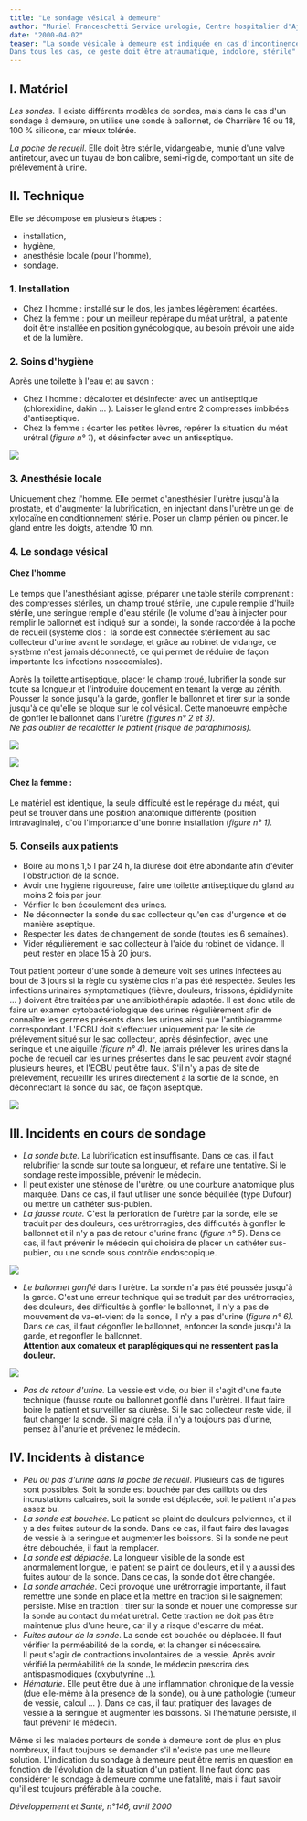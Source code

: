```yaml
---
title: "Le sondage vésical à demeure"
author: "Muriel Franceschetti Service urologie, Centre hospitalier d'Ajaccio, France."
date: "2000-04-02"
teaser: "La sonde vésicale à demeure est indiquée en cas d'incontinence urinaire ou de rétention permanente (paraplégique, malade inopérable) lorsqu'aucune autre alternative n'est envisageable.  
Dans tous les cas, ce geste doit être atraumatique, indolore, stérile"
---
```


## I. Matériel

_Les sondes._ Il existe différents modèles de sondes, mais dans le cas d'un sondage à demeure, on utilise une sonde à ballonnet, de Charrière 16 ou 18, 100 % silicone, car mieux tolérée.

_La poche de recueil_. Elle doit être stérile, vidangeable, munie d'une valve antiretour, avec un tuyau de bon calibre, semi-rigide, comportant un site de prélèvement à urine.

## II. Technique

Elle se décompose en plusieurs étapes :

*   installation,
*   hygiène,
*   anesthésie locale (pour l'homme),
*   sondage.

### 1. Installation

*   Chez l'homme : installé sur le dos, les jambes légèrement écartées.  
*   Chez la femme : pour un meilleur repérape du méat urétral, la patiente doit être installée en position gynécologique, au besoin prévoir une aide et de la lumière.

### 2. Soins d'hygiène

Après une toilette à l'eau et au savon :

*   Chez l'homme : décalotter et désinfecter avec un antiseptique (chlorexidine, dakin ... ). Laisser le gland entre 2 compresses imbibées d'antiseptique.  
*   Chez la femme : écarter les petites lèvres, repérer la situation du méat urétral (_figure n° 1_), et désinfecter avec un antiseptique.


![](i876-1.jpg)


### 3. Anesthésie locale

Uniquement chez l'homme. Elle permet d'anesthésier l'urètre jusqu'à la prostate, et d'augmenter la lubrification, en injectant dans l'urètre un gel de xylocaïne en conditionnement stérile. Poser un clamp pénien ou pincer. le gland entre les doigts, attendre 10 mn.

### 4. Le sondage vésical

#### Chez l'homme

Le temps que l'anesthésiant agisse, préparer une table stérile comprenant : des compresses stériles, un champ troué stérile, une cupule remplie d'huile stérile, une seringue remplie d'eau stérile (le volume d'eau à injecter pour remplir le ballonnet est indiqué sur la sonde), la sonde raccordée à la poche de recueil (système clos :  la sonde est connectée stérilement au sac collecteur d'urine avant le sondage, et grâce au robinet de vidange, ce système n'est jamais déconnecté, ce qui permet de réduire de façon importante les infections nosocomiales).

Après la toilette antiseptique, placer le champ troué, lubrifier la sonde sur toute sa longueur et l'introduire doucement en tenant la verge au zénith. Pousser la sonde jusqu'à la garde, gonfler le ballonnet et tirer sur la sonde jusqu'à ce qu'elle se bloque sur le col vésical. Cette manoeuvre empêche de gonfler le ballonnet dans l'urètre _(figures n° 2 et 3)._  
_Ne pas oublier de recalotter le patient (risque de paraphimosis)._  


![](i876-2.jpg)

![](i876-3.jpg)


#### Chez la femme :

Le matériel est identique, la seule difficulté est le repérage du méat, qui peut se trouver dans une position anatomique différente (position intravaginale), d'où l'importance d'une bonne installation (_figure n° 1)._

### **5. Conseils aux patients**

*   Boire au moins 1,5 l par 24 h, la diurèse doit être abondante afin d'éviter l'obstruction de la sonde.  
*   Avoir une hygiène rigoureuse, faire une toilette antiseptique du gland au moins 2 fois par jour.  
*   Vérifier le bon écoulement des urines.  
*   Ne déconnecter la sonde du sac collecteur qu'en cas d'urgence et de manière aseptique.  
*   Respecter les dates de changement de sonde (toutes les 6 semaines).  
*   Vider régulièrement le sac collecteur à l'aide du robinet de vidange. Il peut rester en place 15 à 20 jours.

Tout patient porteur d'une sonde à demeure voit ses urines infectées au bout de 3 jours si la règle du système clos n'a pas été respectée. Seules les infections urinaires symptomatiques (fièvre, douleurs, frissons, épididymite ... ) doivent être traitées par une antibiothérapie adaptée. Il est donc utile de faire un examen cytobactériologique des urines régulièrement afin de connaître les germes présents dans les urines ainsi que l'antibiogramme correspondant. L'ECBU doit s'effectuer uniquement par le site de prélèvement situé sur le sac collecteur, après désinfection, avec une seringue et une aiguille _(figure n° 4)._ Ne jamais prélever les urines dans la poche de recueil car les urines présentes dans le sac peuvent avoir stagné plusieurs heures, et l'ECBU peut être faux. S'il n'y a pas de site de prélèvement, recueillir les urines directement à la sortie de la sonde, en déconnectant la sonde du sac, de façon aseptique.


![](i876-4.jpg)


## III. Incidents en cours de sondage

*   _La sonde bute._ La lubrification est insuffisante. Dans ce cas, il faut relubrifier la sonde sur toute sa longueur, et refaire une tentative. Si le sondage reste impossible, prévenir le médecin.  
*   Il peut exister une sténose de l'urètre, ou une courbure anatomique plus marquée. Dans ce cas, il faut utiliser une sonde béquillée (type Dufour) ou mettre un cathéter sus-pubien.  
*   _La fausse route._ C'est la perforation de l'urètre par la sonde, elle se traduit par des douleurs, des urétrorragies, des difficultés à gonfler le ballonnet et il n'y a pas de retour d'urine franc (_figure n° 5_). Dans ce cas, il faut prévenir le médecin qui choisira de placer un cathéter sus-pubien, ou une sonde sous contrôle endoscopique.


![](i876-5.jpg)


*   _Le ballonnet gonflé_ dans l'urètre. La sonde n'a pas été poussée jusqu'à la garde. C'est une erreur technique qui se traduit par des urétrorraqies, des douleurs, des difficultés à gonfler le ballonnet, il n'y a pas de mouvement de va-et-vient de la sonde, il n'y a pas d'urine (_figure_ _n° 6)._ Dans ce cas, il faut dégonfler le ballonnet, enfoncer la sonde jusqu'à la garde, et regonfler le ballonnet.  
    **Attention aux comateux et paraplégiques qui ne ressentent pas la douleur.**


![](i876-6.jpg)


*   _Pas de retour d'urine._ La vessie est vide, ou bien il s'agit d'une faute technique (fausse route ou ballonnet gonflé dans l'urètre). Il faut faire boire le patient et surveiller sa diurèse. Si le sac collecteur reste vide, il faut changer la sonde. Si malgré cela, il n'y a toujours pas d'urine, pensez à l'anurie et prévenez le médecin.

## IV. Incidents à distance

*   _Peu ou pas d'urine dans la poche de recueil_. Plusieurs cas de figures sont possibles. Soit la sonde est bouchée par des caillots ou des incrustations calcaires, soit la sonde est déplacée, soit le patient n'a pas assez bu.  
*   _La sonde est bouchée._ Le patient se plaint de douleurs pelviennes, et il y a des fuites autour de la sonde. Dans ce cas, il faut faire des lavages de vessie à la seringue et augmenter les boissons. Si la sonde ne peut être débouchée, il faut la remplacer.  
*   _La sonde est déplacée._ La longueur visible de la sonde est anormalement longue, le patient se plaint de douleurs, et il y a aussi des fuites autour de la sonde. Dans ce cas, la sonde doit être changée.  
*   _La sonde_ _arrachée_. Ceci provoque une urétrorragie importante, il faut remettre une sonde en place et la mettre en traction si le saignement persiste. Mise en traction : tirer sur la sonde et nouer une compresse sur la sonde au contact du méat urétral. Cette traction ne doit pas être maintenue plus d'une heure, car il y a risque d'escarre du méat.  
*   _Fuites autour de la sonde_. La sonde est bouchée ou déplacée. Il faut vérifier la perméabilité de la sonde, et la changer si nécessaire.  
    Il peut s'agir de contractions involontaires de la vessie. Après avoir vérifié la perméabilité de la sonde, le médecin prescrira des antispasmodiques (oxybutynine ..).  
*   _Hématurie_. Elle peut être due à une inflammation chronique de la vessie (due elle-même à la présence de la sonde), ou à une pathologie (tumeur de vessie, calcul ... ). Dans ce cas, il faut pratiquer des lavages de vessie à la seringue et augmenter les boissons. Si l'hématurie persiste, il faut prévenir le médecin.

Même si les malades porteurs de sonde à demeure sont de plus en plus nombreux, il faut toujours se demander s'il n'existe pas une meilleure solution. L'indication du sondage à demeure peut être remis en question en fonction de l'évolution de la situation d'un patient. Il ne faut donc pas considérer le sondage à demeure comme une fatalité, mais il faut savoir qu'il est toujours préférable à la couche.

_Développement et Santé, n°146, avril 2000_